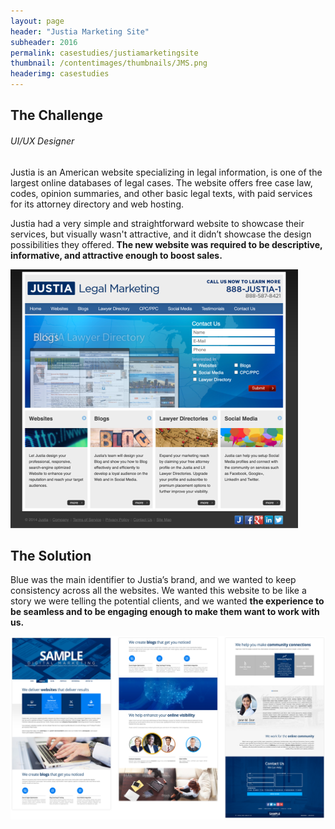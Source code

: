 ```yaml
---
layout: page
header: "Justia Marketing Site"
subheader: 2016
permalink: casestudies/justiamarketingsite
thumbnail: /contentimages/thumbnails/JMS.png
headerimg: casestudies
---
```

## The Challenge
###### UI/UX Designer
<p></p>
Justia is an American website specializing in legal information, is one of the largest online databases of legal cases. The website offers free case law, codes, opinion summaries, and other basic legal texts, with paid services for its attorney directory and web hosting.

Justia had a very simple and straightforward website to showcase their services, but visually wasn't attractive, and it didn’t showcase the design possibilities they offered. **The new website was required to be descriptive, informative, and attractive enough to boost sales.**

<img class="img" src="/contentimages/casestudies/marketing1.png">

## The Solution

Blue was the main identifier to Justia’s brand, and we wanted to keep consistency across all the websites. We wanted this website to be like a story we were telling the potential clients, and we wanted **the experience to be seamless and to be engaging enough to make them want to work with us.**



<img class="img" src="/contentimages/casestudies/marketing2.png">